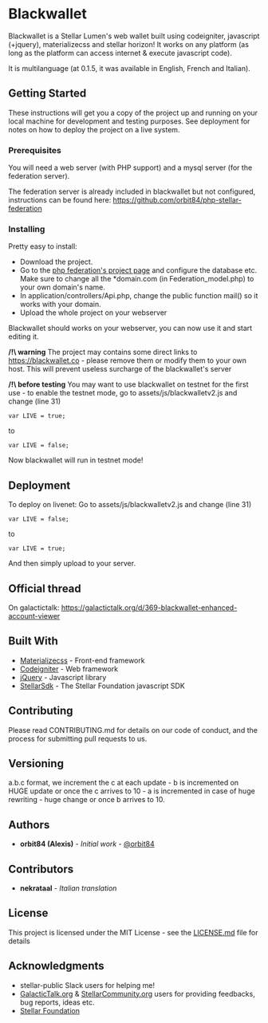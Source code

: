 # Blackwallet

Blackwallet is a Stellar Lumen's web wallet built using codeigniter, javascript (+jquery), materializecss and stellar horizon! It works 
on any platform (as long as the platform can access internet & execute javascript code).

It is multilanguage (at 0.1.5, it was available in English, French and Italian).

## Getting Started

These instructions will get you a copy of the project up and running on your local machine for development and testing purposes. See deployment for notes on how to deploy the project on a live system.

### Prerequisites

You will need a web server (with PHP support) and a mysql server (for the federation server).

The federation server is already included in blackwallet but not configured, instructions can be found here: https://github.com/orbit84/php-stellar-federation


### Installing

Pretty easy to install:
- Download the project.
- Go to the [php federation's project page](https://github.com/orbit84/php-stellar-federation) and configure the database etc. Make sure to change all the \*domain.com (in Federation_model.php) to your own domain's name.
- In application/controllers/Api.php, change the public function mail() so it works with your domain.
- Upload the whole project on your webserver

Blackwallet should works on your webserver, you can now use it and start editing it.

**/!\ warning**
The project may contains some direct links to https://blackwallet.co - please remove them or modify them to your own host. This will prevent useless surcharge of the blackwallet's server

**/!\ before testing**
You may want to use blackwallet on testnet for the first use - to enable the testnet mode, go to assets/js/blackwalletv2.js and change (line 31)

```
var LIVE = true;
```

to

```
var LIVE = false;
```

Now blackwallet will run in testnet mode!


## Deployment

To deploy on livenet:
Go to assets/js/blackwalletv2.js and change (line 31)

```
var LIVE = false;
```

to

```
var LIVE = true;
```

And then simply upload to your server.


## Official thread
On galactictalk: https://galactictalk.org/d/369-blackwallet-enhanced-account-viewer

## Built With

* [Materializecss](http://materializecss.com/) - Front-end framework
* [Codeigniter](https://www.codeigniter.com/) - Web framework
* [jQuery](https://jquery.com/) - Javascript library
* [StellarSdk](https://github.com/stellar/js-stellar-sdk) - The Stellar Foundation javascript SDK


## Contributing

Please read CONTRIBUTING.md for details on our code of conduct, and the process for submitting pull requests to us.

## Versioning

a.b.c format, we increment the c at each update - b is incremented on HUGE update or once the c arrives to 10 - a is incremented in case of huge rewriting - huge change or once b arrives to 10.


## Authors

* **orbit84 (Alexis)** - *Initial work* - [@orbit84](https://github.com/orbit84)

## Contributors

* **nekrataal** - *Italian translation*

## License

This project is licensed under the MIT License - see the [LICENSE.md](LICENSE.md) file for details

## Acknowledgments

* stellar-public Slack users for helping me! 
* [GalacticTalk.org](http://galactictalk.org/) & [StellarCommunity.org](http://stellarcommunity.org/) users for providing feedbacks, bug reports, ideas etc.
* [Stellar Foundation](https://stellar.org)
